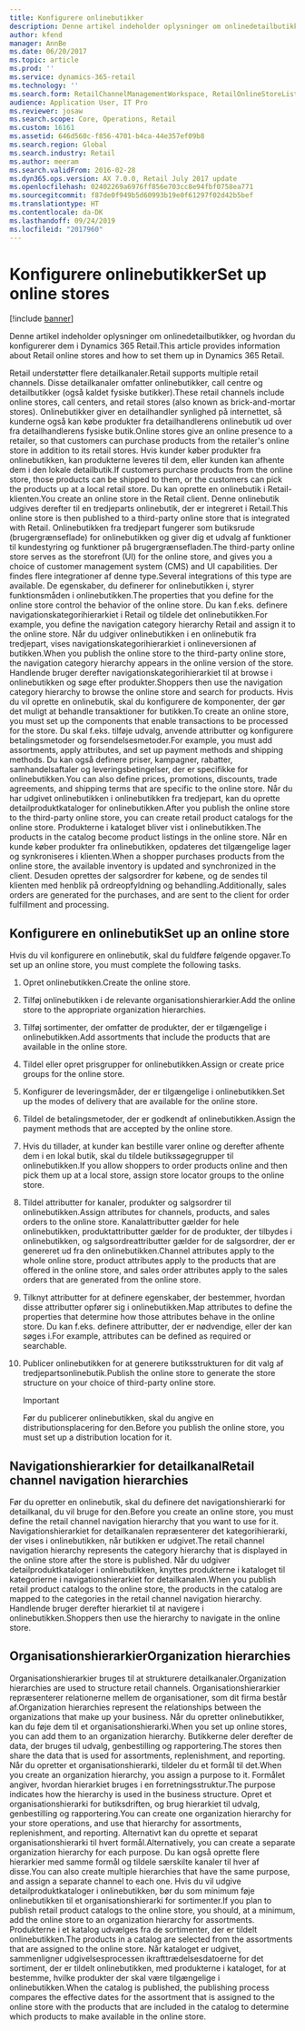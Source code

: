 ```yaml
---
title: Konfigurere onlinebutikker
description: Denne artikel indeholder oplysninger om onlinedetailbutikker, og hvordan du konfigurerer dem i Dynamics 365 Retail.
author: kfend
manager: AnnBe
ms.date: 06/20/2017
ms.topic: article
ms.prod: ''
ms.service: dynamics-365-retail
ms.technology: ''
ms.search.form: RetailChannelManagementWorkspace, RetailOnlineStoreList
audience: Application User, IT Pro
ms.reviewer: josaw
ms.search.scope: Core, Operations, Retail
ms.custom: 16161
ms.assetid: 646d560c-f856-4701-b4ca-44e357ef09b8
ms.search.region: Global
ms.search.industry: Retail
ms.author: meeram
ms.search.validFrom: 2016-02-28
ms.dyn365.ops.version: AX 7.0.0, Retail July 2017 update
ms.openlocfilehash: 02402269a6976ff856e703cc8e94fbf0758ea771
ms.sourcegitcommit: f87de0f949b5d60993b19e0f61297f02d42b5bef
ms.translationtype: HT
ms.contentlocale: da-DK
ms.lasthandoff: 09/24/2019
ms.locfileid: "2017960"
---
```

# <a name="set-up-online-stores"></a><span data-ttu-id="16ce3-103">Konfigurere onlinebutikker</span><span class="sxs-lookup"><span data-stu-id="16ce3-103">Set up online stores</span></span>

[!include [banner](includes/banner.md)]

<span data-ttu-id="16ce3-104">Denne artikel indeholder oplysninger om onlinedetailbutikker, og hvordan du konfigurerer dem i Dynamics 365 Retail.</span><span class="sxs-lookup"><span data-stu-id="16ce3-104">This article provides information about Retail online stores and how to set them up in Dynamics 365 Retail.</span></span>

<span data-ttu-id="16ce3-105">Retail understøtter flere detailkanaler.</span><span class="sxs-lookup"><span data-stu-id="16ce3-105">Retail supports multiple retail channels.</span></span> <span data-ttu-id="16ce3-106">Disse detailkanaler omfatter onlinebutikker, call centre og detailbutikker (også kaldet fysiske butikker).</span><span class="sxs-lookup"><span data-stu-id="16ce3-106">These retail channels include online stores, call centers, and retail stores (also known as brick-and-mortar stores).</span></span> <span data-ttu-id="16ce3-107">Onlinebutikker giver en detailhandler synlighed på internettet, så kunderne også kan købe produkter fra detailhandlerens onlinebutik ud over fra detailhandlerens fysiske butik.</span><span class="sxs-lookup"><span data-stu-id="16ce3-107">Online stores give an online presence to a retailer, so that customers can purchase products from the retailer's online store in addition to its retail stores.</span></span> <span data-ttu-id="16ce3-108">Hvis kunder køber produkter fra onlinebutikken, kan produkterne leveres til dem, eller kunden kan afhente dem i den lokale detailbutik.</span><span class="sxs-lookup"><span data-stu-id="16ce3-108">If customers purchase products from the online store, those products can be shipped to them, or the customers can pick the products up at a local retail store.</span></span> <span data-ttu-id="16ce3-109">Du kan oprette en onlinebutik i Retail-klienten.</span><span class="sxs-lookup"><span data-stu-id="16ce3-109">You create an online store in the Retail client.</span></span> <span data-ttu-id="16ce3-110">Denne onlinebutik udgives derefter til en tredjeparts onlinebutik, der er integreret i Retail.</span><span class="sxs-lookup"><span data-stu-id="16ce3-110">This online store is then published to a third-party online store that is integrated with Retail.</span></span> <span data-ttu-id="16ce3-111">Onlinebutikken fra tredjepart fungerer som butiksrude (brugergrænseflade) for onlinebutikken og giver dig et udvalg af funktioner til kundestyring og funktioner på brugergrænsefladen.</span><span class="sxs-lookup"><span data-stu-id="16ce3-111">The third-party online store serves as the storefront (UI) for the online store, and gives you a choice of customer management system (CMS) and UI capabilities.</span></span> <span data-ttu-id="16ce3-112">Der findes flere integrationer af denne type.</span><span class="sxs-lookup"><span data-stu-id="16ce3-112">Several integrations of this type are available.</span></span> <span data-ttu-id="16ce3-113">De egenskaber, du definerer for onlinebutikken i, styrer funktionsmåden i onlinebutikken.</span><span class="sxs-lookup"><span data-stu-id="16ce3-113">The properties that you define for the online store control the behavior of the online store.</span></span> <span data-ttu-id="16ce3-114">Du kan f.eks. definere navigationskategorihierarkiet i Retail og tildele det onlinebutikken.</span><span class="sxs-lookup"><span data-stu-id="16ce3-114">For example, you define the navigation category hierarchy Retail and assign it to the online store.</span></span> <span data-ttu-id="16ce3-115">Når du udgiver onlinebutikken i en onlinebutik fra tredjepart, vises navigationskategorihierarkiet i onlineversionen af butikken.</span><span class="sxs-lookup"><span data-stu-id="16ce3-115">When you publish the online store to the third-party online store, the navigation category hierarchy appears in the online version of the store.</span></span> <span data-ttu-id="16ce3-116">Handlende bruger derefter navigationskategorihierarkiet til at browse i onlinebutikken og søge efter produkter.</span><span class="sxs-lookup"><span data-stu-id="16ce3-116">Shoppers then use the navigation category hierarchy to browse the online store and search for products.</span></span> <span data-ttu-id="16ce3-117">Hvis du vil oprette en onlinebutik, skal du konfigurere de komponenter, der gør det muligt at behandle transaktioner for butikken.</span><span class="sxs-lookup"><span data-stu-id="16ce3-117">To create an online store, you must set up the components that enable transactions to be processed for the store.</span></span> <span data-ttu-id="16ce3-118">Du skal f.eks. tilføje udvalg, anvende attributter og konfigurere betalingsmetoder og forsendelsesmetoder.</span><span class="sxs-lookup"><span data-stu-id="16ce3-118">For example, you must add assortments, apply attributes, and set up payment methods and shipping methods.</span></span> <span data-ttu-id="16ce3-119">Du kan også definere priser, kampagner, rabatter, samhandelsaftaler og leveringsbetingelser, der er specifikke for onlinebutikken.</span><span class="sxs-lookup"><span data-stu-id="16ce3-119">You can also define prices, promotions, discounts, trade agreements, and shipping terms that are specific to the online store.</span></span> <span data-ttu-id="16ce3-120">Når du har udgivet onlinebutikken i onlinebutikken fra tredjepart, kan du oprette detailproduktkataloger for onlinebutikken.</span><span class="sxs-lookup"><span data-stu-id="16ce3-120">After you publish the online store to the third-party online store, you can create retail product catalogs for the online store.</span></span> <span data-ttu-id="16ce3-121">Produkterne i kataloget bliver vist i onlinebutikken.</span><span class="sxs-lookup"><span data-stu-id="16ce3-121">The products in the catalog become product listings in the online store.</span></span> <span data-ttu-id="16ce3-122">Når en kunde køber produkter fra onlinebutikken, opdateres det tilgængelige lager og synkroniseres i klienten.</span><span class="sxs-lookup"><span data-stu-id="16ce3-122">When a shopper purchases products from the online store, the available inventory is updated and synchronized in the client.</span></span> <span data-ttu-id="16ce3-123">Desuden oprettes der salgsordrer for købene, og de sendes til klienten med henblik på ordreopfyldning og behandling.</span><span class="sxs-lookup"><span data-stu-id="16ce3-123">Additionally, sales orders are generated for the purchases, and are sent to the client for order fulfillment and processing.</span></span>

## <a name="set-up-an-online-store"></a><span data-ttu-id="16ce3-124">Konfigurere en onlinebutik</span><span class="sxs-lookup"><span data-stu-id="16ce3-124">Set up an online store</span></span>

<span data-ttu-id="16ce3-125">Hvis du vil konfigurere en onlinebutik, skal du fuldføre følgende opgaver.</span><span class="sxs-lookup"><span data-stu-id="16ce3-125">To set up an online store, you must complete the following tasks.</span></span>

1. <span data-ttu-id="16ce3-126">Opret onlinebutikken.</span><span class="sxs-lookup"><span data-stu-id="16ce3-126">Create the online store.</span></span>
2. <span data-ttu-id="16ce3-127">Tilføj onlinebutikken i de relevante organisationshierarkier.</span><span class="sxs-lookup"><span data-stu-id="16ce3-127">Add the online store to the appropriate organization hierarchies.</span></span>
3. <span data-ttu-id="16ce3-128">Tilføj sortimenter, der omfatter de produkter, der er tilgængelige i onlinebutikken.</span><span class="sxs-lookup"><span data-stu-id="16ce3-128">Add assortments that include the products that are available in the online store.</span></span>
4. <span data-ttu-id="16ce3-129">Tildel eller opret prisgrupper for onlinebutikken.</span><span class="sxs-lookup"><span data-stu-id="16ce3-129">Assign or create price groups for the online store.</span></span>
5. <span data-ttu-id="16ce3-130">Konfigurer de leveringsmåder, der er tilgængelige i onlinebutikken.</span><span class="sxs-lookup"><span data-stu-id="16ce3-130">Set up the modes of delivery that are available for the online store.</span></span>
6. <span data-ttu-id="16ce3-131">Tildel de betalingsmetoder, der er godkendt af onlinebutikken.</span><span class="sxs-lookup"><span data-stu-id="16ce3-131">Assign the payment methods that are accepted by the online store.</span></span>
7. <span data-ttu-id="16ce3-132">Hvis du tillader, at kunder kan bestille varer online og derefter afhente dem i en lokal butik, skal du tildele butikssøgegrupper til onlinebutikken.</span><span class="sxs-lookup"><span data-stu-id="16ce3-132">If you allow shoppers to order products online and then pick them up at a local store, assign store locator groups to the online store.</span></span>
8. <span data-ttu-id="16ce3-133">Tildel attributter for kanaler, produkter og salgsordrer til onlinebutikken.</span><span class="sxs-lookup"><span data-stu-id="16ce3-133">Assign attributes for channels, products, and sales orders to the online store.</span></span> <span data-ttu-id="16ce3-134">Kanalattributter gælder for hele onlinebutikken, produktattributter gælder for de produkter, der tilbydes i onlinebutikken, og salgsordreattributter gælder for de salgsordrer, der er genereret ud fra den onlinebutikken.</span><span class="sxs-lookup"><span data-stu-id="16ce3-134">Channel attributes apply to the whole online store, product attributes apply to the products that are offered in the online store, and sales order attributes apply to the sales orders that are generated from the online store.</span></span>
9. <span data-ttu-id="16ce3-135">Tilknyt attributter for at definere egenskaber, der bestemmer, hvordan disse attributter opfører sig i onlinebutikken.</span><span class="sxs-lookup"><span data-stu-id="16ce3-135">Map attributes to define the properties that determine how those attributes behave in the online store.</span></span> <span data-ttu-id="16ce3-136">Du kan f.eks. definere attributter, der er nødvendige, eller der kan søges i.</span><span class="sxs-lookup"><span data-stu-id="16ce3-136">For example, attributes can be defined as required or searchable.</span></span>
10. <span data-ttu-id="16ce3-137">Publicer onlinebutikken for at generere butiksstrukturen for dit valg af tredjepartsonlinebutik.</span><span class="sxs-lookup"><span data-stu-id="16ce3-137">Publish the online store to generate the store structure on your choice of third-party online store.</span></span>

    > [!IMPORTANT]
    > <span data-ttu-id="16ce3-138">Før du publicerer onlinebutikken, skal du angive en distributionsplacering for den.</span><span class="sxs-lookup"><span data-stu-id="16ce3-138">Before you publish the online store, you must set up a distribution location for it.</span></span>

## <a name="retail-channel-navigation-hierarchies"></a><span data-ttu-id="16ce3-139">Navigationshierarkier for detailkanal</span><span class="sxs-lookup"><span data-stu-id="16ce3-139">Retail channel navigation hierarchies</span></span>

<span data-ttu-id="16ce3-140">Før du opretter en onlinebutik, skal du definere det navigationshierarki for detailkanal, du vil bruge for den.</span><span class="sxs-lookup"><span data-stu-id="16ce3-140">Before you create an online store, you must define the retail channel navigation hierarchy that you want to use for it.</span></span> <span data-ttu-id="16ce3-141">Navigationshierarkiet for detailkanalen repræsenterer det kategorihierarki, der vises i onlinebutikken, når butikken er udgivet.</span><span class="sxs-lookup"><span data-stu-id="16ce3-141">The retail channel navigation hierarchy represents the category hierarchy that is displayed in the online store after the store is published.</span></span> <span data-ttu-id="16ce3-142">Når du udgiver detailproduktkataloger i onlinebutikken, knyttes produkterne i kataloget til kategorierne i navigationshierarkiet for detailkanalen.</span><span class="sxs-lookup"><span data-stu-id="16ce3-142">When you publish retail product catalogs to the online store, the products in the catalog are mapped to the categories in the retail channel navigation hierarchy.</span></span> <span data-ttu-id="16ce3-143">Handlende bruger derefter hierarkiet til at navigere i onlinebutikken.</span><span class="sxs-lookup"><span data-stu-id="16ce3-143">Shoppers then use the hierarchy to navigate in the online store.</span></span>

## <a name="organization-hierarchies"></a><span data-ttu-id="16ce3-144">Organisationshierarkier</span><span class="sxs-lookup"><span data-stu-id="16ce3-144">Organization hierarchies</span></span>

<span data-ttu-id="16ce3-145">Organisationshierarkier bruges til at strukturere detailkanaler.</span><span class="sxs-lookup"><span data-stu-id="16ce3-145">Organization hierarchies are used to structure retail channels.</span></span> <span data-ttu-id="16ce3-146">Organisationshierarkier repræsenterer relationerne mellem de organisationer, som dit firma består af.</span><span class="sxs-lookup"><span data-stu-id="16ce3-146">Organization hierarchies represent the relationships between the organizations that make up your business.</span></span> <span data-ttu-id="16ce3-147">Når du opretter onlinebutikker, kan du føje dem til et organisationshierarki.</span><span class="sxs-lookup"><span data-stu-id="16ce3-147">When you set up online stores, you can add them to an organization hierarchy.</span></span> <span data-ttu-id="16ce3-148">Butikkerne deler derefter de data, der bruges til udvalg, genbestilling og rapportering.</span><span class="sxs-lookup"><span data-stu-id="16ce3-148">The stores then share the data that is used for assortments, replenishment, and reporting.</span></span> <span data-ttu-id="16ce3-149">Når du opretter et organisationshierarki, tildeler du et formål til det.</span><span class="sxs-lookup"><span data-stu-id="16ce3-149">When you create an organization hierarchy, you assign a purpose to it.</span></span> <span data-ttu-id="16ce3-150">Formålet angiver, hvordan hierarkiet bruges i en forretningsstruktur.</span><span class="sxs-lookup"><span data-stu-id="16ce3-150">The purpose indicates how the hierarchy is used in the business structure.</span></span> <span data-ttu-id="16ce3-151">Opret et organisationshierarki for butiksdriften, og brug hierarkiet til udvalg, genbestilling og rapportering.</span><span class="sxs-lookup"><span data-stu-id="16ce3-151">You can create one organization hierarchy for your store operations, and use that hierarchy for assortments, replenishment, and reporting.</span></span> <span data-ttu-id="16ce3-152">Alternativt kan du oprette et separat organisationshierarki til hvert formål.</span><span class="sxs-lookup"><span data-stu-id="16ce3-152">Alternatively, you can create a separate organization hierarchy for each purpose.</span></span> <span data-ttu-id="16ce3-153">Du kan også oprette flere hierarkier med samme formål og tildele særskilte kanaler til hver af disse.</span><span class="sxs-lookup"><span data-stu-id="16ce3-153">You can also create multiple hierarchies that have the same purpose, and assign a separate channel to each one.</span></span> <span data-ttu-id="16ce3-154">Hvis du vil udgive detailproduktkataloger i onlinebutikken, bør du som minimum føje onlinebutikken til et organisationshierarki for sortimenter.</span><span class="sxs-lookup"><span data-stu-id="16ce3-154">If you plan to publish retail product catalogs to the online store, you should, at a minimum, add the online store to an organization hierarchy for assortments.</span></span> <span data-ttu-id="16ce3-155">Produkterne i et katalog udvælges fra de sortimenter, der er tildelt onlinebutikken.</span><span class="sxs-lookup"><span data-stu-id="16ce3-155">The products in a catalog are selected from the assortments that are assigned to the online store.</span></span> <span data-ttu-id="16ce3-156">Når kataloget er udgivet, sammenligner udgivelsesprocessen ikrafttrædelsesdatoerne for det sortiment, der er tildelt onlinebutikken, med produkterne i kataloget, for at bestemme, hvilke produkter der skal være tilgængelige i onlinebutikken.</span><span class="sxs-lookup"><span data-stu-id="16ce3-156">When the catalog is published, the publishing process compares the effective dates for the assortment that is assigned to the online store with the products that are included in the catalog to determine which products to make available in the online store.</span></span>
